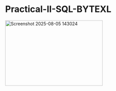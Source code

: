 # Practical-II-SQL-BYTEXL

<img width="313" height="209" alt="Screenshot 2025-08-05 143024" src="https://github.com/user-attachments/assets/d3dddb77-5d81-4640-84a7-5d984ab677fd" />

